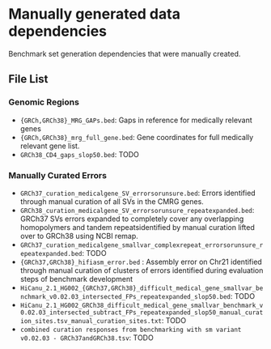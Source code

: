 # Manually generated data dependencies
Benchmark set generation dependencies that were manually created.

## File List

### Genomic Regions
* `{GRCh,GRCh38}_MRG_GAPs.bed`: Gaps in reference for medically relevant genes
* `{GRCh,GRCh38}_mrg_full_gene.bed`: Gene coordinates for full medically relevant gene list.
* `GRCh38_CD4_gaps_slop50.bed`: TODO

### Manually Curated Errors
* `GRCh37_curation_medicalgene_SV_errorsorunsure.bed`: Errors identified through manual curation of all SVs in the CMRG genes.
* `GRCh38_curation_medicalgene_SV_errorsorunsure_repeatexpanded.bed`: GRCh37 SVs errors expanded to completely cover any overlapping homopolymers and tandem repeatsidentified by manual curation lifted over to GRCh38 using NCBI remap.
* `GRCh37_curation_medicalgene_smallvar_complexrepeat_errorsorunsure_repeatexpanded.bed`: TODO
* `{GRCh37,GRCh38}_hifiasm_error.bed` : Assembly error on Chr21 identified through manual curation of clusters of errors identified during evaluation steps of benchmark development
* `HiCanu_2.1_HG002_{GRCh37,GRCh38}_difficult_medical_gene_smallvar_benchmark_v0.02.03_intersected_FPs_repeatexpanded_slop50.bed`: TODO
* `HiCanu_2.1_HG002_GRCh38_difficult_medical_gene_smallvar_benchmark_v0.02.03_intersected_subtract_FPs_repeatexpanded_slop50_manual_curation_sites.tsv_manual_curation_sites.txt`: TODO
* `combined curation responses from benchmarking with sm variant v0.02.03 - GRCh37andGRCh38.tsv`: TODO



